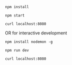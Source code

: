
```
npm install

npm start

curl localhost:8080

```

OR for interactive development

```
npm install nodemon -g

npm run dev

curl localhost:8080
```
